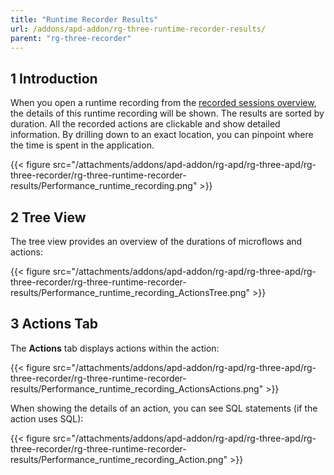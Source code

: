```yaml
---
title: "Runtime Recorder Results"
url: /addons/apd-addon/rg-three-runtime-recorder-results/
parent: "rg-three-recorder"
---
```


## 1 Introduction

When you open a runtime recording from the [recorded sessions overview](/addons/apd-addon/rg-three-recorder/), the details of this runtime recording will be shown. The results are sorted by duration. All the recorded actions are clickable and show detailed information. By drilling down to an exact location, you can pinpoint where the time is spent in the application.

{{< figure src="/attachments/addons/apd-addon/rg-apd/rg-three-apd/rg-three-recorder/rg-three-runtime-recorder-results/Performance_runtime_recording.png" >}}

## 2 Tree View

The tree view provides an overview of the durations of microflows and actions:

{{< figure src="/attachments/addons/apd-addon/rg-apd/rg-three-apd/rg-three-recorder/rg-three-runtime-recorder-results/Performance_runtime_recording_ActionsTree.png" >}}

## 3 Actions Tab

The **Actions** tab displays actions within the action:

{{< figure src="/attachments/addons/apd-addon/rg-apd/rg-three-apd/rg-three-recorder/rg-three-runtime-recorder-results/Performance_runtime_recording_ActionsActions.png" >}}

When showing the details of an action, you can see SQL statements (if the action uses SQL):

{{< figure src="/attachments/addons/apd-addon/rg-apd/rg-three-apd/rg-three-recorder/rg-three-runtime-recorder-results/Performance_runtime_recording_Action.png" >}}
